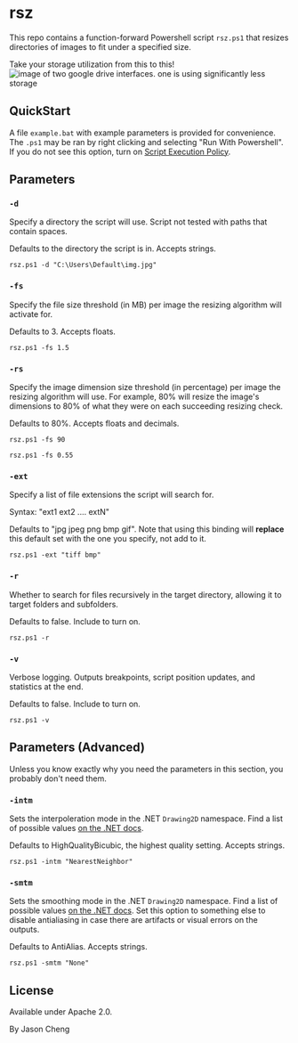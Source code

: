 # rsz

This repo contains a function-forward Powershell script `rsz.ps1` that resizes directories of images to fit under a specified size.

Take your storage utilization from this to this!

<img src="https://jasoncheng.me/img/rsz_b&a.png" alt="image of two google drive interfaces. one is using significantly less storage" style="display: block; margin-top: -1em;">

## QuickStart

A file `example.bat` with example parameters is provided for convenience. The `.ps1` may be ran by right clicking and selecting "Run With Powershell". If you do not see this option, turn on [Script Execution Policy](https://learn.microsoft.com/en-us/powershell/module/microsoft.powershell.security/set-executionpolicy?view=powershell-7.5).

## Parameters

### `-d`

Specify a directory the script will use. Script not tested with paths that contain spaces.

Defaults to the directory the script is in. Accepts strings.

```
rsz.ps1 -d "C:\Users\Default\img.jpg"
```

### `-fs`

Specify the file size threshold (in MB) per image the resizing algorithm will activate for. 

Defaults to 3. Accepts floats.

```
rsz.ps1 -fs 1.5
```

### `-rs`

Specify the image dimension size threshold (in percentage) per image the resizing algorithm will use. For example, 80% will resize the image's dimensions to 80% of what they were on each succeeding resizing check.

Defaults to 80%. Accepts floats and decimals.

```
rsz.ps1 -fs 90
```

```
rsz.ps1 -fs 0.55
```

### `-ext`

Specify a list of file extensions the script will search for. 

Syntax: "ext1 ext2 .... extN"

Defaults to "jpg jpeg png bmp gif". Note that using this binding will **replace** this default set with the one you specify, not add to it.

```
rsz.ps1 -ext "tiff bmp"
```

### `-r`

Whether to search for files recursively in the target directory, allowing it to target folders and subfolders.

Defaults to false. Include to turn on.

```
rsz.ps1 -r
```

### `-v`

Verbose logging. Outputs breakpoints, script position updates, and statistics at the end.

Defaults to false. Include to turn on.

```
rsz.ps1 -v
```

## Parameters (Advanced)

Unless you know exactly why you need the parameters in this section, you probably don't need them.

### `-intm`

Sets the interpoleration mode in the .NET `Drawing2D` namespace. Find a list of possible values [on the .NET docs](https://learn.microsoft.com/en-us/dotnet/api/system.drawing.drawing2d.interpolationmode?view=windowsdesktop-9.0).

Defaults to HighQualityBicubic, the highest quality setting. Accepts strings.

```
rsz.ps1 -intm "NearestNeighbor"
```

### `-smtm`

Sets the smoothing mode in the .NET `Drawing2D` namespace. Find a list of possible values [on the .NET docs](https://learn.microsoft.com/en-us/dotnet/api/system.drawing.drawing2d.smoothingmode?view=windowsdesktop-9.0). Set this option to something else to disable antialiasing in case there are artifacts or visual errors on the outputs.

Defaults to AntiAlias. Accepts strings.

```
rsz.ps1 -smtm "None"
```

## License

Available under Apache 2.0.

By Jason Cheng
